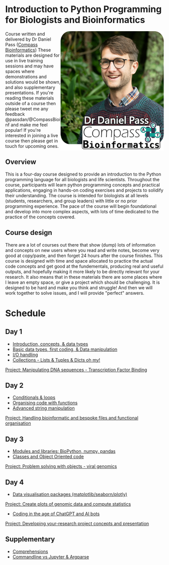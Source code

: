 # Introduction to Python Programming for Biologists and Bioinformatics
<img align="right" width="328" height="380" src="Misc/Headshot-lowres.png">

Course written and delivered by Dr Daniel Pass ([Compass Bioinformatics](www.CompassBioinformatics.co.uk))
These materials are designed for use in live training sessions and may have spaces where demonstrations and solutions would be shown, and also supplementary presentations. If you're reading these materials outside of a course then please tweet me any feedback @passdan/@CompassBioinf and make me feel popular! If you're interested in joining a live course then please get in touch for upcoming ones.

## Overview 
This is a four-day course designed to provide an introduction to the Python programming language for all biologists and life scientists. Throughout the course, participants will learn python programming concepts and practical applications, engaging in hands-on coding exercises and projects to solidify their understanding. 
The course is intended for biologists at all levels (students, researchers, and group leaders) with little or no prior programming experience. The pace of the course will begin foundational and develop into more complex aspects, with lots of time dedicated to the practice of the concepts covered.

## Course design
There are a lot of courses out there that show (dump) lots of information and concepts on new users where you read and write notes, become very good at copy/paste, and then forget 24 hours after the course finishes. This course is designed with time and space allocated to practice the actual code concepts and get good at the fundementals, producing real and useful outputs, and hopefully making it more likely to be directly relevant for your research. It also means that in these materials there are some places where I leave an empty space, or give a project which should be challenging. It is designed to be hard and make you think and struggle! And then we will work together to solve issues, and I will provide "perfect" answers.

# Schedule
## Day 1
- [Introduction, concepts, & data types](Day1/IPFB-Day1-Introduction.ipynb)
- [Basic data types, first coding, & Data manipulation](Day1/IPFB-Day1-DataTypes_and_Manipulation.ipynb)
- [I/O handling](Day1/IPFB-Day1-IO.ipynb)
- [Collections  - Lists & Tuples & Dicts oh my!](Day1/IPFB-Day1-MoreDataTypes.ipynb)

[Project: Manipulating DNA sequences - Transcription Factor Binding](Day1/IPFB-Day1-Project.ipynb)

## Day 2
- [Conditionals & loops](Day2/IPFB-Day2-Loops.ipynb)
- [Organising code with functions](Day2/IPFB-Day2-Functions.ipynb)
- [Advanced string manipulation](Day2/IPFB-Day2-AdvancedStrings.ipynb)

[Project: Handling bioinformatic and bespoke files and functional organisation](Day2/IPFB-Day2-Project.ipynb)

## Day 3
- [Modules and libraries: BioPython, numpy, pandas](Day3/IPFB-Day3-Modules.ipynb)
- [Classes and Object Oriented code](Day3/IPFB-Day3-ClassesAndObjects.ipynb)

[Project: Problem solving with objects - viral genomics](Day3/IPFB-Day3-Project.ipynb)

## Day 4
- [Data visualisation packages (matplotlib/seaborn/plotly)](Day4/IPFB-Day4-Data_visualisation_and_libraries.ipynb)

[Project: Create plots of genomic data and compute statistics](Day4/IPFB-Day4-DataProject.ipynb)
- [Coding in the age of ChatGPT and AI bots](Day4/IPFB-Day4-ChatGPT_and_AIs.ipynb)

[Project: Developing your-research project concepts and presentation](Day4/)

## Supplementary
- [Comprehensions](Supplementary/)
- [Commandline vs Jupyter & Argparse](Supplementary/)



